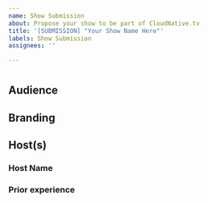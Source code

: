 ```yaml
---
name: Show Submission
about: Propose your show to be part of CloudNative.tv
title: '[SUBMISSION] "Your Show Name Here"'
labels: Show Submission
assignees: ''

---
```


# <Name Of Your Show>

<!-- A brief description consisting of 1-2 paragraphs describing your shows concept. -->
<!-- What is your show? -->
<!-- When will your show be broadcast? How often? Weekly? Biweekly? -->

## Audience

<!-- A paragraph describing Who your audience is, Why they would watch your show, and How the show engages viewers -->

## Branding

<!-- A brief outline of what your shows branding may look like, Can include pictures -->
<!-- Example
- Logo : A popcorn stall filled with clouds
- Colors : Red, White and a pale blue
- Motifs : Popcorn Kernel, Cloud,
  ________________________ 
 |                        |
 |                        |
 |                        | 
 |        sketch          | 
 |        of logo         | 
 |                        |
 |                        |
 |________________________|

-->

## Host(s)
### Host Name
<!-- Short bio describing the host-->

### Prior experience
<!-- What previous experience/interactions does the host have engaging the cloud native community ? -->